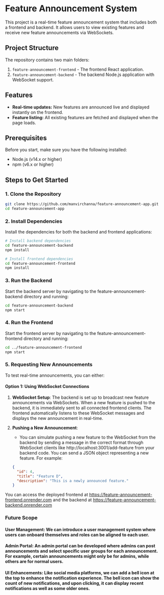 # Feature Announcement System

This project is a real-time feature announcement system that includes both a frontend and backend. It allows users to view existing features and receive new feature announcements via WebSockets.

## Project Structure

The repository contains two main folders:

1. `feature-announcement-frontend` - The frontend React application.
2. `feature-announcement-backend` - The backend Node.js application with WebSocket support.

## Features

- **Real-time updates:** New features are announced live and displayed instantly on the frontend.
- **Feature listing:** All existing features are fetched and displayed when the page loads.

## Prerequisites

Before you start, make sure you have the following installed:

- Node.js (v14.x or higher)
- npm (v6.x or higher)

## Steps to Get Started

### 1. Clone the Repository

```bash
git clone https://github.com/manvirchanna/feature-announcement-app.git
cd feature-announcement-app
```

### 2. Install Dependencies
Install the dependencies for both the backend and frontend applications:

```bash
# Install backend dependencies
cd feature-announcement-backend
npm install

# Install frontend dependencies
cd feature-announcement-frontend
npm install
```

### 3. Run the Backend
Start the backend server by navigating to the feature-announcement-backend directory and running:

```bash
cd feature-announcement-backend
npm start
```

### 4. Run the Frontend
Start the frontend server by navigating to the feature-announcement-frontend directory and running:

```bash
cd ../feature-announcement-frontend
npm start
```

### 5. Requesting New Announcements

To test real-time announcements, you can either:

#### Option 1: Using WebSocket Connections

1. **WebSocket Setup**:
   The backend is set up to broadcast new feature announcements via WebSockets. When a new feature is pushed to the backend, it is immediately sent to all connected frontend clients. The frontend automatically listens to these WebSocket messages and displays the new announcement in real-time.

2. **Pushing a New Announcement**:
   - You can simulate pushing a new feature to the WebSocket from the backend by sending a message in the correct format through WebSocket clients like http://localhost:3001/add-feature from your backend code. You can send a JSON object representing a new feature. For example:

   ```json
   {
     "id": 4,
     "title": "Feature D",
     "description": "This is a newly announced feature."
   }


You can access the deployed frontend at https://feature-announcement-frontend.onrender.com and the backend at https://feature-announcement-backend.onrender.com

### Future Scope

#### User Management: We can introduce a user management system where users can onboard themselves and roles can be aligned to each user.

#### Admin Portal: An admin portal can be developed where admins can post announcements and select specific user groups for each announcement. For example, certain announcements might only be for admins, while others are for normal users.

#### UI Enhancements: Like social media platforms, we can add a bell icon at the top to enhance the notification experience. The bell icon can show the count of new notifications, and upon clicking, it can display recent notifications as well as some older ones.
